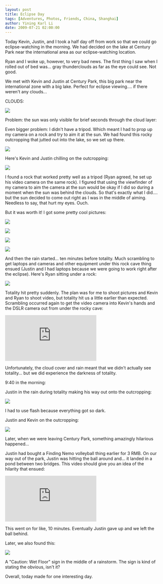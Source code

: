 ```yaml
---
layout: post
title: Eclipse Day
tags: [Adventures, Photos, Friends, China, Shanghai]
author: Yining Karl Li
date: 2009-07-21 02:00:00
---
```


Today Kevin, Justin, and I took a half day off from work so that we could go eclipse-watching in the morning. We had decided on the lake at Century Park near the international area as our eclipse-watching location.

Ryan and I woke up, however, to very bad news. The first thing I saw when I rolled out of bed was... gray thunderclouds as far as the eye could see. Not good.

We met with Kevin and Justin at Century Park, this big park near the international zone with a big lake. Perfect for eclipse viewing.... if there weren't any clouds...

CLOUDS:

[![](/content/images/2009/Jul/DSC_0201.jpg)](/content/images/2009/Jul/DSC_0201.jpg)

Problem: the sun was only visible for brief seconds through the cloud layer:

Even bigger problem: I didn't have a tripod. Which meant I had to prop up my camera on a rock and try to aim it at the sun. We had found this rocky outcropping that jutted out into the lake, so we set up there.

[![](/content/images/2009/Jul/DSC_0212.jpg)](/content/images/2009/Jul/DSC_0212.jpg)

Here's Kevin and Justin chilling on the outcropping:

[![](/content/images/2009/Jul/DSC_0222.jpg)](/content/images/2009/Jul/DSC_0222.jpg)

I found a rock that worked pretty well as a tripod (Ryan agreed, he set up his video camera on the same rock). I figured that using the viewfinder of my camera to aim the camera at the sun would be okay if I did so during a moment when the sun was behind the clouds. So that's exactly what I did.... but the sun decided to come out right as I was in the middle of aiming. Needless to say, that hurt my eyes. Ouch.

But it was worth it! I got some pretty cool pictures:

[![](/content/images/2009/Jul/DSC_0206.jpg)](/content/images/2009/Jul/DSC_0206.jpg)

[![](/content/images/2009/Jul/DSC_0207.jpg)](/content/images/2009/Jul/DSC_0207.jpg)

[![](/content/images/2009/Jul/DSC_0209.jpg)](/content/images/2009/Jul/DSC_0209.jpg)

[![](/content/images/2009/Jul/DSC_0210.jpg)](/content/images/2009/Jul/DSC_0210.jpg)

And then the rain started... ten minutes before totality. Much scrambling to get laptops and cameras and other equipment under this rock cave thing ensued (Justin and I had laptops because we were going to work right after the eclipse). Here's Ryan sitting under a rock:

[![](/content/images/2009/Jul/DSC_0223.jpg)](/content/images/2009/Jul/DSC_0223.jpg)

Totality hit pretty suddenly. The plan was for me to shoot pictures and Kevin and Ryan to shoot video, but totality hit us a little earlier than expected. Scrambling occurred again to get the video camera into Kevin's hands and the DSLR camera out from under the rocky cave:

<div class='embed-container'><iframe src='https://player.vimeo.com/video/6182782' frameborder='0'>Eclipse Day</iframe></div>

Unfortunately, the cloud cover and rain meant that we didn't actually see totality... but we did experience the darkness of totality.

9:40 in the morning:

Justin in the rain during totality making his way out onto the outcropping:

[![](/content/images/2009/Jul/DSC_0218.jpg)](/content/images/2009/Jul/DSC_0218.jpg)

I had to use flash because everything got so dark.

Justin and Kevin on the outcropping:

[![](/content/images/2009/Jul/DSC_0220.jpg)](/content/images/2009/Jul/DSC_0220.jpg)

Later, when we were leaving Century Park, something amazingly hilarious happened...

Justin had bought a Finding Nemo volleyball thing earlier for 3 RMB. On our way out of the park, Justin was hitting the ball around and... it landed in a pond between two bridges. This video should give you an idea of the hilarity that ensued:

<div class='embed-container'><iframe src='https://player.vimeo.com/video/6183038' frameborder='0'>Ball Retreival</iframe></div>

This went on for like, 10 minutes. Eventually Justin gave up and we left the ball behind.

Later, we also found this:

[![](/content/images/2009/Jul/DSC_0226.jpg)](/content/images/2009/Jul/DSC_0226.jpg)

A "Caution: Wet Floor" sign in the middle of a rainstorm. The sign is kind of stating the obvious, isn't it?

Overall, today made for one interesting day.
